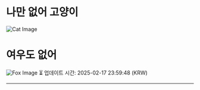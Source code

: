 
# 나만 없어 고양이

![Cat Image](https://cdn2.thecatapi.com/images/bh5.jpg)

# 여우도 없어
![Fox Image](https://randomfox.ca/images/68.jpg)
⏳ 업데이트 시간: 2025-02-17 23:59:48 (KRW)

---
